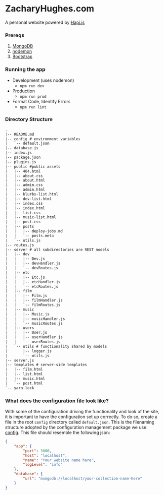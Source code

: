 # ZacharyHughes.com

A personal website powered by [Hapi.js](https://hapijs.com/)

### Prereqs

1. [MongoDB](https://docs.mongodb.com/manual/tutorial/install-mongodb-on-os-x/)
2. [nodemon](https://nodemon.io/)
3. [Bootstrap](https://getbootstrap.com/docs/4.3/getting-started/download/)

### Running the app
- Development (uses nodemon)
    - `npm run dev`
- Production
    - `npm run prod`
- Format Code, Identify Errors
    - `npm run lint`

### Directory Structure

```txt
.
|-- README.md
|-- config # environment variables
|   `-- default.json
|-- database.js
|-- index.js
|-- package.json
|-- plugins.js
|-- public #public assets
|   |-- 404.html
|   |-- about.css
|   |-- about.html
|   |-- admin.css
|   |-- admin.html
|   |-- blurbs-list.html
|   |-- dev-list.html
|   |-- index.css
|   |-- index.html
|   |-- list.css
|   |-- music-list.html
|   |-- post.css
|   |-- posts
|   |   |-- deploy-jobs.md
|   |   `-- posts.meta
|   `-- utils.js
|-- routes.js
|-- server # all subdirectories are REST models
|   |-- dev
|   |   |-- Dev.js
|   |   |-- devHandler.js
|   |   `-- devRoutes.js
|   |-- etc
|   |   |-- Etc.js
|   |   |-- etcHandler.js
|   |   `-- etcRoutes.js
|   |-- film
|   |   |-- Film.js
|   |   |-- filmHandler.js
|   |   `-- filmRoutes.js
|   |-- music
|   |   |-- Music.js
|   |   |-- musicHandler.js
|   |   `-- musicRoutes.js
|   |-- users
|   |   |-- User.js
|   |   |-- userHandler.js
|   |   `-- userRoutes.js
|   `-- utils # functionality shared by models
|       |-- logger.js
|       `-- utils.js
|-- server.js
|-- templates # server-side templates
|   |-- film.html
|   |-- list.html
|   |-- music.html
|   `-- post.html
`-- yarn.lock
```

### What does the configuration file look like?

With some of the configuration driving the functionality and look of the site, it is important to have the configuration 
set up correctly. To do so, create a file in the root `config` directory called `default.json`. This is the filenaming 
structure adopted by the configuration management package we use: [config](https://www.npmjs.com/package/config). This 
file should resemble the following json:

```json
{
    "app": {
        "port": 3000,
        "host": "localhost",
        "name": "Your website name here",
        "logLevel": "info"
    },
    "database": {
        "url": "mongodb://localhost/your-collection-name-here"
    }
}
```
